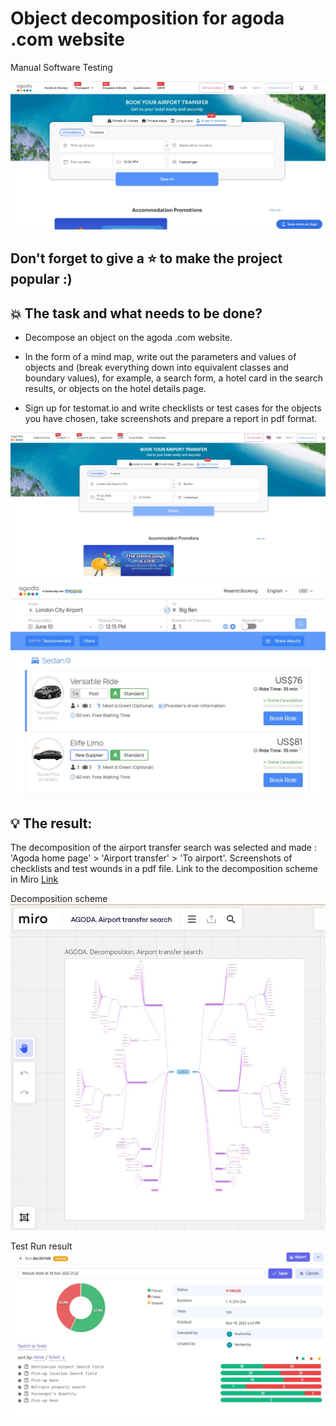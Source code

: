 # Object decomposition for agoda .com website
Manual Software Testing

<img src="Screens/Screen_AGODA_com_TRANSFERS.jpg" />

## Don't forget to give a :star: to make the project popular :) 

## :boom: The task and what needs to be done?
- Decompose an object on the agoda .com website.

- In the form of a mind map, write out the parameters and values of objects and (break everything down into equivalent classes and boundary values), for example, a search form, a hotel card in the search results, or objects on the hotel details page. 

- Sign up for testomat.io and write checklists or test cases for the objects you have chosen, take screenshots and prepare a report in pdf format.

<img src="Screens/Screen_AGODA_com_TRANSFER_Search.jpg" />

<img src="Screens/Screen_AGODA_com_TRANSFER_Search_Result.jpg" />

## :bulb: The result:
The decomposition of the airport transfer search was selected and made : 'Agoda home page' > 'Airport transfer' > 'To airport'. 
Screenshots of checklists and test wounds in a pdf file.
Link to the decomposition scheme in Miro [Link][]


[Link]: https://miro.com/app/board/uXjVNPGZ0DE=/

Decomposition scheme
<img src="Screens/Screen_AGODA_com_TRANSFERS_.jpg" /> 

Test Run result
<img src="Screens/Test Run.png" /> 

